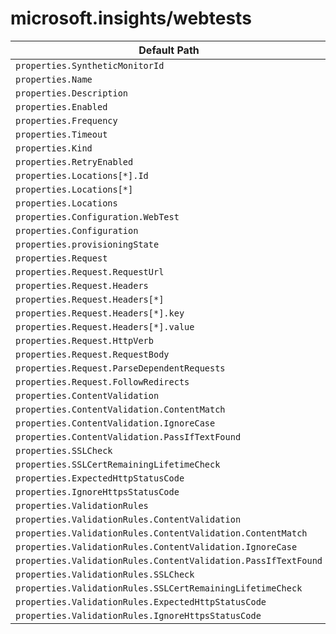# microsoft.insights/webtests

| Default Path | Alias |
|---|---|
| `properties.SyntheticMonitorId` | `Microsoft.Insights/webtests/SyntheticMonitorId` |
| `properties.Name` | `Microsoft.Insights/webtests/Name` |
| `properties.Description` | `Microsoft.Insights/webtests/Description` |
| `properties.Enabled` | `Microsoft.Insights/webtests/Enabled` |
| `properties.Frequency` | `Microsoft.Insights/webtests/Frequency` |
| `properties.Timeout` | `Microsoft.Insights/webtests/Timeout` |
| `properties.Kind` | `Microsoft.Insights/webtests/Kind` |
| `properties.RetryEnabled` | `Microsoft.Insights/webtests/RetryEnabled` |
| `properties.Locations[*].Id` | `Microsoft.Insights/webtests/Locations[*].Id` |
| `properties.Locations[*]` | `Microsoft.Insights/webtests/Locations[*]` |
| `properties.Locations` | `Microsoft.Insights/webtests/Locations` |
| `properties.Configuration.WebTest` | `Microsoft.Insights/webtests/Configuration.WebTest` |
| `properties.Configuration` | `Microsoft.Insights/webtests/Configuration` |
| `properties.provisioningState` | `Microsoft.Insights/webtests/provisioningState` |
| `properties.Request` | `Microsoft.Insights/webtests/Request` |
| `properties.Request.RequestUrl` | `Microsoft.Insights/webtests/Request.RequestUrl` |
| `properties.Request.Headers` | `Microsoft.Insights/webtests/Request.Headers` |
| `properties.Request.Headers[*]` | `Microsoft.Insights/webtests/Request.Headers[*]` |
| `properties.Request.Headers[*].key` | `Microsoft.Insights/webtests/Request.Headers[*].key` |
| `properties.Request.Headers[*].value` | `Microsoft.Insights/webtests/Request.Headers[*].value` |
| `properties.Request.HttpVerb` | `Microsoft.Insights/webtests/Request.HttpVerb` |
| `properties.Request.RequestBody` | `Microsoft.Insights/webtests/Request.RequestBody` |
| `properties.Request.ParseDependentRequests` | `Microsoft.Insights/webtests/Request.ParseDependentRequests` |
| `properties.Request.FollowRedirects` | `Microsoft.Insights/webtests/Request.FollowRedirects` |
| `properties.ContentValidation` | `Microsoft.Insights/webtests/ContentValidation` |
| `properties.ContentValidation.ContentMatch` | `Microsoft.Insights/webtests/ContentValidation.ContentMatch` |
| `properties.ContentValidation.IgnoreCase` | `Microsoft.Insights/webtests/ContentValidation.IgnoreCase` |
| `properties.ContentValidation.PassIfTextFound` | `Microsoft.Insights/webtests/ContentValidation.PassIfTextFound` |
| `properties.SSLCheck` | `Microsoft.Insights/webtests/SSLCheck` |
| `properties.SSLCertRemainingLifetimeCheck` | `Microsoft.Insights/webtests/SSLCertRemainingLifetimeCheck` |
| `properties.ExpectedHttpStatusCode` | `Microsoft.Insights/webtests/ExpectedHttpStatusCode` |
| `properties.IgnoreHttpsStatusCode` | `Microsoft.Insights/webtests/IgnoreHttpsStatusCode` |
| `properties.ValidationRules` | `Microsoft.Insights/webtests/ValidationRules` |
| `properties.ValidationRules.ContentValidation` | `Microsoft.Insights/webtests/ValidationRules.ContentValidation` |
| `properties.ValidationRules.ContentValidation.ContentMatch` | `Microsoft.Insights/webtests/ValidationRules.ContentValidation.ContentMatch` |
| `properties.ValidationRules.ContentValidation.IgnoreCase` | `Microsoft.Insights/webtests/ValidationRules.ContentValidation.IgnoreCase` |
| `properties.ValidationRules.ContentValidation.PassIfTextFound` | `Microsoft.Insights/webtests/ValidationRules.ContentValidation.PassIfTextFound` |
| `properties.ValidationRules.SSLCheck` | `Microsoft.Insights/webtests/ValidationRules.SSLCheck` |
| `properties.ValidationRules.SSLCertRemainingLifetimeCheck` | `Microsoft.Insights/webtests/ValidationRules.SSLCertRemainingLifetimeCheck` |
| `properties.ValidationRules.ExpectedHttpStatusCode` | `Microsoft.Insights/webtests/ValidationRules.ExpectedHttpStatusCode` |
| `properties.ValidationRules.IgnoreHttpsStatusCode` | `Microsoft.Insights/webtests/ValidationRules.IgnoreHttpsStatusCode` |

